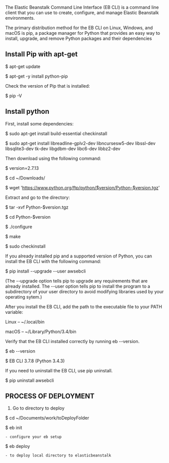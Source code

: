 The Elastic Beanstalk Command Line Interface (EB CLI) is a command line client that you can use to create, configure, and manage Elastic Beanstalk environments.


The primary distribution method for the EB CLI on Linux, Windows, and macOS is pip, a package manager for Python that provides an easy way to install, upgrade, and remove Python packages and their dependencies


Install Pip with apt-get
------------------------
$ apt-get update

$ apt-get -y install python-pip


Check the version of Pip that is installed:

$ pip -V


Install python
---------------
First, install some dependencies:

$ sudo apt-get install build-essential checkinstall

$ sudo apt-get install libreadline-gplv2-dev libncursesw5-dev libssl-dev libsqlite3-dev tk-dev libgdbm-dev libc6-dev libbz2-dev

Then download using the following command:

$ version=2.7.13

$ cd ~/Downloads/

$ wget 'https://www.python.org/ftp/python/$version/Python-$version.tgz'


Extract and go to the directory:

$ tar -xvf Python-$version.tgz

$ cd Python-$version

$ ./configure

$ make

$ sudo checkinstall


If you already installed pip and a supported version of Python, you can install the EB CLI with the following command:

$ pip install --upgrade --user awsebcli

(The --upgrade option tells pip to upgrade any requirements that are already installed. The --user option tells pip to install the program to a subdirectory of your user directory to avoid modifying libraries used by your operating sytem.)


After you install the EB CLI, add the path to the executable file to your PATH variable:

Linux – ~/.local/bin

macOS – ~/Library/Python/3.4/bin

Verify that the EB CLI installed correctly by running eb --version.

$ eb --version

$ EB CLI 3.7.8 (Python 3.4.3)


If you need to uninstall the EB CLI, use pip uninstall.

$ pip uninstall awsebcli


PROCESS OF DEPLOYMENT
--------------------

1. Go to directory to deploy

$ cd ~/Documents/work/toDeployFolder

$ eb init

	- configure your eb setup
$ eb deploy

	- to deploy local directory to elasticbeanstalk

